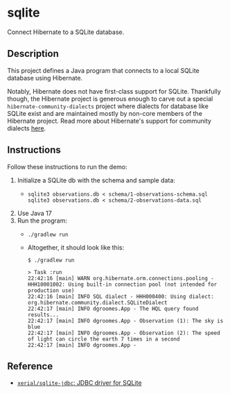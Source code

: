 # sqlite

Connect Hibernate to a SQLite database.


## Description

This project defines a Java program that connects to a local SQLite database using Hibernate.

Notably, Hibernate does not have first-class support for SQLite. Thankfully though, the Hibernate project is generous
enough to carve out a special `hibernate-community-dialects` project where dialects for database like SQLite
exist and are maintained mostly by non-core members of the Hibernate project. Read more about Hibernate's support for
community dialects [here](https://github.com/hibernate/hibernate-orm/blob/main/dialects.adoc#community-dialects).


## Instructions

Follow these instructions to run the demo:

1. Initialize a SQLite db with the schema and sample data:
   * ```shell
     sqlite3 observations.db < schema/1-observations-schema.sql
     sqlite3 observations.db < schema/2-observations-data.sql
     ```
3. Use Java 17
4. Run the program:
   * ```shell
     ./gradlew run
     ```
   * Altogether, it should look like this:
     ```text
     $ ./gradlew run
     
     > Task :run
     22:42:16 [main] WARN org.hibernate.orm.connections.pooling - HHH10001002: Using built-in connection pool (not intended for production use)
     22:42:16 [main] INFO SQL dialect - HHH000400: Using dialect: org.hibernate.community.dialect.SQLiteDialect
     22:42:17 [main] INFO dgroomes.App - The HQL query found results...
     22:42:17 [main] INFO dgroomes.App - Observation (1): The sky is blue
     22:42:17 [main] INFO dgroomes.App - Observation (2): The speed of light can circle the earth 7 times in a second
     22:42:17 [main] INFO dgroomes.App - 
     ```


## Reference

* [`xerial/sqlite-jdbc`: JDBC driver for SQLite](https://github.com/xerial/sqlite-jdbc)
